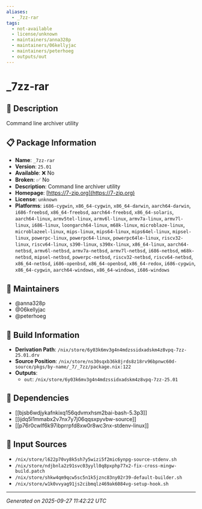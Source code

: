 ```yaml
---
aliases:
  - _7zz-rar
tags:
  - not-available
  - license/unknown
  - maintainers/anna328p
  - maintainers/06kellyjac
  - maintainers/peterhoeg
  - outputs/out
---
```


# _7zz-rar

## 📝 Description

Command line archiver utility

## 📋 Package Information

- **Name**: `_7zz-rar`
- **Version**: `25.01`
- **Available**: ❌ No
- **Broken**: ✅ No
- **Description**: Command line archiver utility
- **Homepage**: [https://7-zip.org](https://7-zip.org)
- **License**: `unknown`
- **Platforms**: `i686-cygwin`, `x86_64-cygwin`, `x86_64-darwin`, `aarch64-darwin`, `i686-freebsd`, `x86_64-freebsd`, `aarch64-freebsd`, `x86_64-solaris`, `aarch64-linux`, `armv5tel-linux`, `armv6l-linux`, `armv7a-linux`, `armv7l-linux`, `i686-linux`, `loongarch64-linux`, `m68k-linux`, `microblaze-linux`, `microblazeel-linux`, `mips-linux`, `mips64-linux`, `mips64el-linux`, `mipsel-linux`, `powerpc-linux`, `powerpc64-linux`, `powerpc64le-linux`, `riscv32-linux`, `riscv64-linux`, `s390-linux`, `s390x-linux`, `x86_64-linux`, `aarch64-netbsd`, `armv6l-netbsd`, `armv7a-netbsd`, `armv7l-netbsd`, `i686-netbsd`, `m68k-netbsd`, `mipsel-netbsd`, `powerpc-netbsd`, `riscv32-netbsd`, `riscv64-netbsd`, `x86_64-netbsd`, `i686-openbsd`, `x86_64-openbsd`, `x86_64-redox`, `i686-cygwin`, `x86_64-cygwin`, `aarch64-windows`, `x86_64-windows`, `i686-windows`
## 👥 Maintainers

- @anna328p
- @06kellyjac
- @peterhoeg


## 🔧 Build Information

- **Derivation Path**: `/nix/store/6y03k6mv3g4n4mdzssidxadskm4z8vpq-7zz-25.01.drv`
- **Source Position**: `/nix/store/ns30sqxb36k8jrds8z18rv96bpnwc60d-source/pkgs/by-name/_7/_7zz/package.nix:122`
- **Outputs**:
  - `out`:  `/nix/store/6y03k6mv3g4n4mdzssidxadskm4z8vpq-7zz-25.01`

## 🔗 Dependencies

- [[bjsb6wdjykafnkixq156qdvmxhsm2bai-bash-5.3p3]]
- [[ijdq5l1mmabx2v7nx7y7j06qqsxpyvbw-source]]
- [[p76r0cwlf6k97ibprrpfd8xw0r8wc3nx-stdenv-linux]]

## 📁 Input Sources

- `/nix/store/l622p70vy8k5sh7y5wizi5f2mic6ynpg-source-stdenv.sh`
- `/nix/store/ndjbnla2z91svc03yyll0q8pxphp77x2-fix-cross-mingw-build.patch`
- `/nix/store/shkw4qm9qcw5sc5n1k5jznc83ny02r39-default-builder.sh`
- `/nix/store/w1k0vvyag91js2cibmqlz469ak6084vg-setup-hook.sh`

---
*Generated on 2025-09-27 11:42:22 UTC*
